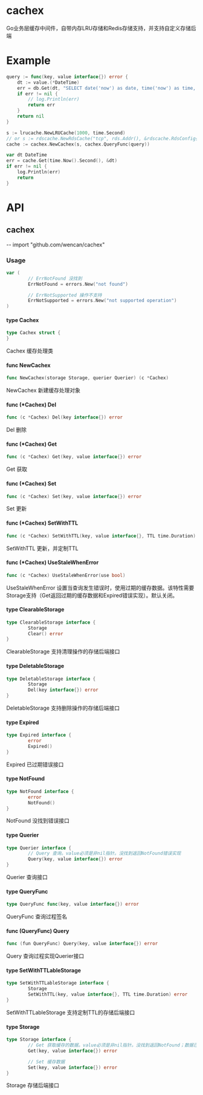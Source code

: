 # cachex
Go业务层缓存中间件，自带内存LRU存储和Redis存储支持，并支持自定义存储后端

# Example
```go
query := func(key, value interface{}) error {
	dt := value.(*DateTime)
	err = db.Get(dt, "SELECT date('now') as date, time('now') as time, random() as rand;")
	if err != nil {
		// log.Println(err)
		return err
	}
	return nil
}

s := lrucache.NewLRUCache(1000, time.Second)
// or s := rdscache.NewRdsCache("tcp", rds.Addr(), &rdscache.RdsConfig{DB: 1, KeyPrefix: "cache"})
cache := cachex.NewCachex(s, cachex.QueryFunc(query))

var dt DateTime
err = cache.Get(time.Now().Second(), &dt)
if err != nil {
	log.Println(err)
	return
}
```

# API
## cachex
--
    import "github.com/wencan/cachex"


### Usage

```go
var (
        // ErrNotFound 没找到
        ErrNotFound = errors.New("not found")

        // ErrNotSupported 操作不支持
        ErrNotSupported = errors.New("not supported operation")
)
```

#### type Cachex

```go
type Cachex struct {
}
```

Cachex 缓存处理类

#### func  NewCachex

```go
func NewCachex(storage Storage, querier Querier) (c *Cachex)
```
NewCachex 新建缓存处理对象

#### func (*Cachex) Del

```go
func (c *Cachex) Del(key interface{}) error
```
Del 删除

#### func (*Cachex) Get

```go
func (c *Cachex) Get(key, value interface{}) error
```
Get 获取

#### func (*Cachex) Set

```go
func (c *Cachex) Set(key, value interface{}) error
```
Set 更新

#### func (*Cachex) SetWithTTL

```go
func (c *Cachex) SetWithTTL(key, value interface{}, TTL time.Duration) error
```
SetWithTTL 更新，并定制TTL

#### func (*Cachex) UseStaleWhenError

```go
func (c *Cachex) UseStaleWhenError(use bool)
```
UseStaleWhenError
设置当查询发生错误时，使用过期的缓存数据。该特性需要Storage支持（Get返回过期的缓存数据和Expired错误实现）。默认关闭。

#### type ClearableStorage

```go
type ClearableStorage interface {
        Storage
        Clear() error
}
```

ClearableStorage 支持清理操作的存储后端接口

#### type DeletableStorage

```go
type DeletableStorage interface {
        Storage
        Del(key interface{}) error
}
```

DeletableStorage 支持删除操作的存储后端接口

#### type Expired

```go
type Expired interface {
        error
        Expired()
}
```

Expired 已过期错误接口

#### type NotFound

```go
type NotFound interface {
        error
        NotFound()
}
```

NotFound 没找到错误接口

#### type Querier

```go
type Querier interface {
        // Query 查询。value必须是非nil指针。没找到返回NotFound错误实现
        Query(key, value interface{}) error
}
```

Querier 查询接口

#### type QueryFunc

```go
type QueryFunc func(key, value interface{}) error
```

QueryFunc 查询过程签名

#### func (QueryFunc) Query

```go
func (fun QueryFunc) Query(key, value interface{}) error
```
Query 查询过程实现Querier接口

#### type SetWithTTLableStorage

```go
type SetWithTTLableStorage interface {
        Storage
        SetWithTTL(key, value interface{}, TTL time.Duration) error
}
```

SetWithTTLableStorage 支持定制TTL的存储后端接口

#### type Storage

```go
type Storage interface {
        // Get 获取缓存的数据。value必须是非nil指针。没找到返回NotFound；数据已经过期返回过期数据加NotFound
        Get(key, value interface{}) error

        // Set 缓存数据
        Set(key, value interface{}) error
}
```

Storage 存储后端接口



